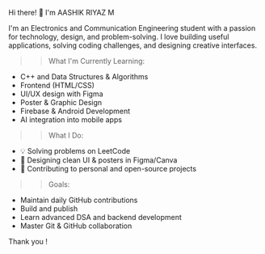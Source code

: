  Hi there! 👋 I'm AASHIK RIYAZ M

I'm an Electronics and Communication Engineering student with a passion for technology, design, and problem-solving. I love building useful applications, solving coding challenges, and designing creative interfaces.

>> What I'm Currently Learning:
- C++ and Data Structures & Algorithms
- Frontend  (HTML/CSS)
- UI/UX design with Figma
- Poster & Graphic Design
- Firebase & Android Development
- AI integration into mobile apps

>> What I Do:
- 💡 Solving problems on LeetCode
- 🎨 Designing clean UI & posters in Figma/Canva
- 🔧 Contributing to personal and open-source projects

 >> Goals:
- Maintain daily GitHub contributions
- Build and publish 
- Learn advanced DSA and backend development
- Master Git & GitHub collaboration


Thank you !

